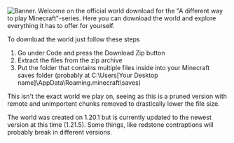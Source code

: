 ![Banner.](https://yt3.googleusercontent.com/Z0K0JwLxN4FHCaoOz33fh1ZS7kAJdJm-BTxxzxnIE0LwXQkZd_tEK7lxBqaEuk6wpQZtTP311kc=w1707-fcrop64=1,00005a57ffffa5a8-k-c0xffffffff-no-nd-rj)
Welcome on the official world download for the "A different way to play Minecraft"-series. Here you can download the world and explore everything it has to offer for yourself.

To download the world just follow these steps 
1. Go under Code and press the Download Zip button
2. Extract the files from the zip archive
3. Put the folder that contains multiple files inside into your Minecraft saves folder (probably at C:\Users\[Your Desktop name]\AppData\Roaming\.minecraft\saves)

This isn't the exact world we play on, seeing as this is a pruned version with remote and unimportent chunks removed to drastically lower the file size.

The world was created on 1.20.1 but is currently updated to the newest version at this time (1.21.5).
Some things, like redstone contraptions will probably break in different versions.
